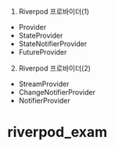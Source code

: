 1.  Riverpod 프로바이더(1)

- Provider
- StateProvider
- StateNotifierProvider
- FutureProvider

2.  Riverpod 프로바이더(2)

- StreamProvider
- ChangeNotifierProvider
- NotifierProvider

# riverpod_exam
